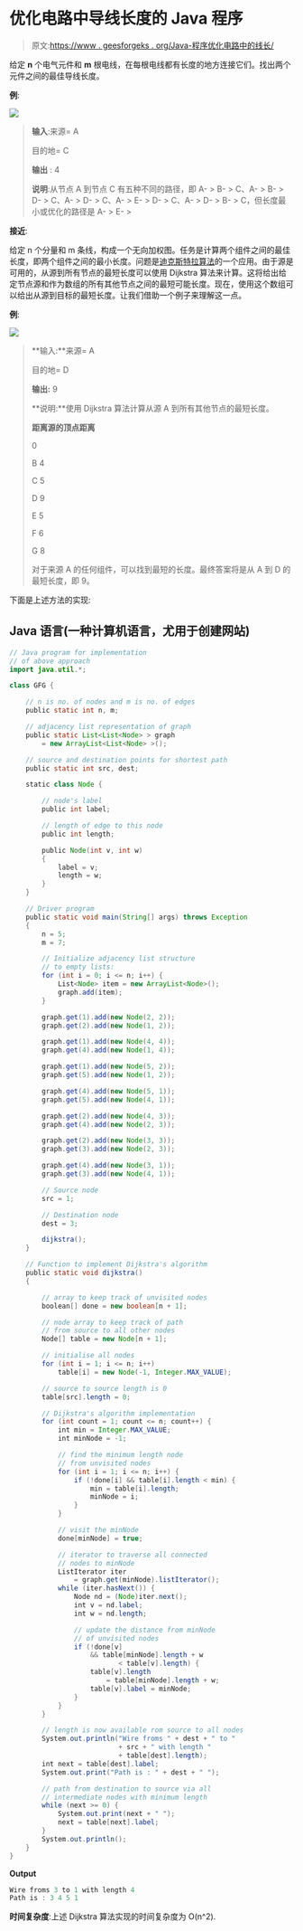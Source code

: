 # 优化电路中导线长度的 Java 程序

> 原文:[https://www . geesforgeks . org/Java-程序优化电路中的线长/](https://www.geeksforgeeks.org/java-program-to-optimize-wire-length-in-electrical-circuit/)

给定 **n** 个电气元件和 **m** 根电线，在每根电线都有长度的地方连接它们。找出两个元件之间的最佳导线长度。

**例**:

![](img/6961bce2da65f397ac592ca5f2359a31.png)

> **输入**:来源= A
> 
> 目的地= C
> 
> **输出** : 4
> 
> **说明**:从节点 A 到节点 C 有五种不同的路径，即 A- > B- > C、A- > B- > D- > C、A- > D- > C、A- > E- > D- > C、A- > D- > B- > C，但长度最小或优化的路径是 A- > E- >

**接近**:

给定 n 个分量和 m 条线，构成一个无向加权图。任务是计算两个组件之间的最佳长度，即两个组件之间的最小长度。问题是[迪克斯特拉算法](https://www.geeksforgeeks.org/java-program-for-dijkstras-shortest-path-algorithm-greedy-algo-7/)的一个应用。由于源是可用的，从源到所有节点的最短长度可以使用 Dijkstra 算法来计算。这将给出给定节点源和作为数组的所有其他节点之间的最短可能长度。现在，使用这个数组可以给出从源到目标的最短长度。让我们借助一个例子来理解这一点。

**例**:

![](img/c278643a70e1a9eaf00d8ff733f8c994.png)

> **输入:**来源= A
> 
> 目的地= D
> 
> **输出:** 9
> 
> **说明:**使用 Dijkstra 算法计算从源 A 到所有其他节点的最短长度。
> 
> **距离源的顶点距离**
> 
> 0
> 
> B 4
> 
> C 5
> 
> D 9
> 
> E 5
> 
> F 6
> 
> G 8
> 
> 对于来源 A 的任何组件，可以找到最短的长度。最终答案将是从 A 到 D 的最短长度，即 9。

下面是上述方法的实现:

## Java 语言(一种计算机语言，尤用于创建网站)

```java
// Java program for implementation
// of above approach
import java.util.*;

class GFG {

    // n is no. of nodes and m is no. of edges
    public static int n, m;

    // adjacency list representation of graph
    public static List<List<Node> > graph
        = new ArrayList<List<Node> >();

    // source and destination points for shortest path
    public static int src, dest;

    static class Node {

        // node's label
        public int label;

        // length of edge to this node
        public int length;

        public Node(int v, int w)
        {
            label = v;
            length = w;
        }
    }

    // Driver program
    public static void main(String[] args) throws Exception
    {
        n = 5;
        m = 7;

        // Initialize adjacency list structure
        // to empty lists:
        for (int i = 0; i <= n; i++) {
            List<Node> item = new ArrayList<Node>();
            graph.add(item);
        }

        graph.get(1).add(new Node(2, 2));
        graph.get(2).add(new Node(1, 2));

        graph.get(1).add(new Node(4, 4));
        graph.get(4).add(new Node(1, 4));

        graph.get(1).add(new Node(5, 2));
        graph.get(5).add(new Node(1, 2));

        graph.get(4).add(new Node(5, 1));
        graph.get(5).add(new Node(4, 1));

        graph.get(2).add(new Node(4, 3));
        graph.get(4).add(new Node(2, 3));

        graph.get(2).add(new Node(3, 3));
        graph.get(3).add(new Node(2, 3));

        graph.get(4).add(new Node(3, 1));
        graph.get(3).add(new Node(4, 1));

        // Source node
        src = 1;

        // Destination node
        dest = 3;

        dijkstra();
    }

    // Function to implement Dijkstra's algorithm
    public static void dijkstra()
    {

        // array to keep track of unvisited nodes
        boolean[] done = new boolean[n + 1];

        // node array to keep track of path
        // from source to all other nodes
        Node[] table = new Node[n + 1];

        // initialise all nodes
        for (int i = 1; i <= n; i++)
            table[i] = new Node(-1, Integer.MAX_VALUE);

        // source to source length is 0
        table[src].length = 0;

        // Dijkstra's algorithm implementation
        for (int count = 1; count <= n; count++) {
            int min = Integer.MAX_VALUE;
            int minNode = -1;

            // find the minimum length node
            // from unvisited nodes
            for (int i = 1; i <= n; i++) {
                if (!done[i] && table[i].length < min) {
                    min = table[i].length;
                    minNode = i;
                }
            }

            // visit the minNode
            done[minNode] = true;

            // iterator to traverse all connected
            // nodes to minNode
            ListIterator iter
                = graph.get(minNode).listIterator();
            while (iter.hasNext()) {
                Node nd = (Node)iter.next();
                int v = nd.label;
                int w = nd.length;

                // update the distance from minNode
                // of unvisited nodes
                if (!done[v]
                    && table[minNode].length + w
                           < table[v].length) {
                    table[v].length
                        = table[minNode].length + w;
                    table[v].label = minNode;
                }
            }
        }

        // length is now available rom source to all nodes
        System.out.println("Wire froms " + dest + " to "
                           + src + " with length "
                           + table[dest].length);
        int next = table[dest].label;
        System.out.print("Path is : " + dest + " ");

        // path from destination to source via all
        // intermediate nodes with minimum length
        while (next >= 0) {
            System.out.print(next + " ");
            next = table[next].label;
        }
        System.out.println();
    }
}
```

**Output**

```java
Wire froms 3 to 1 with length 4
Path is : 3 4 5 1 
```

**时间复杂度**:上述 Dijkstra 算法实现的时间复杂度为 O(n^2).